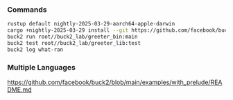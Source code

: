 ### Commands

```sh
rustup default nightly-2025-03-29-aarch64-apple-darwin
cargo +nightly-2025-03-29 install --git https://github.com/facebook/buck2.git buck2
buck2 run root//buck2_lab/greeter_bin:main
buck2 test root//buck2_lab/greeter_lib:test
buck2 log what-ran
```

### Multiple Languages

https://github.com/facebook/buck2/blob/main/examples/with_prelude/README.md
